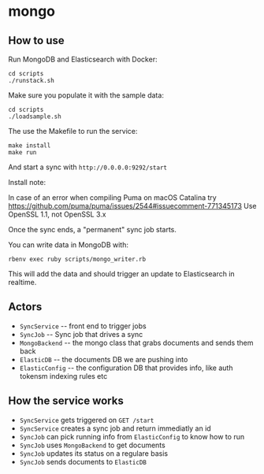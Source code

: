 # mongo

## How to use

Run MongoDB and Elasticsearch with Docker:

```
cd scripts
./runstack.sh
```

Make sure you populate it with the sample data:
```
cd scripts
./loadsample.sh
```

The use the Makefile to run the service:
```
make install
make run
```

And start a sync with `http://0.0.0.0:9292/start`

  Install note:

  In case of an error when compiling Puma on macOS Catalina
  try https://github.com/puma/puma/issues/2544#issuecomment-771345173
  Use OpenSSL 1.1, not OpenSSL 3.x


Once the sync ends, a "permanent" sync job starts.

You can write data in MongoDB with:
```
rbenv exec ruby scripts/mongo_writer.rb
```

This will add the data and should trigger an update to Elasticsearch in realtime.


## Actors

- `SyncService` -- front end to trigger jobs
- `SyncJob` -- Sync job that drives a sync
- `MongoBackend` -- the mongo class that grabs documents and sends them back
- `ElasticDB` -- the documents DB we are pushing into
- `ElasticConfig` -- the configuration DB that provides info, like auth tokensm indexing rules etc


## How the service works

- `SyncService` gets triggered on `GET /start`
- `SyncService` creates a sync job and return immediatly an id
- `SyncJob` can pick running info from `ElasticConfig` to know how to run
- `SyncJob` uses `MongoBackend` to get documents
- `SyncJob` updates its status on a regulare basis
- `SyncJob` sends documents to `ElasticDB`
